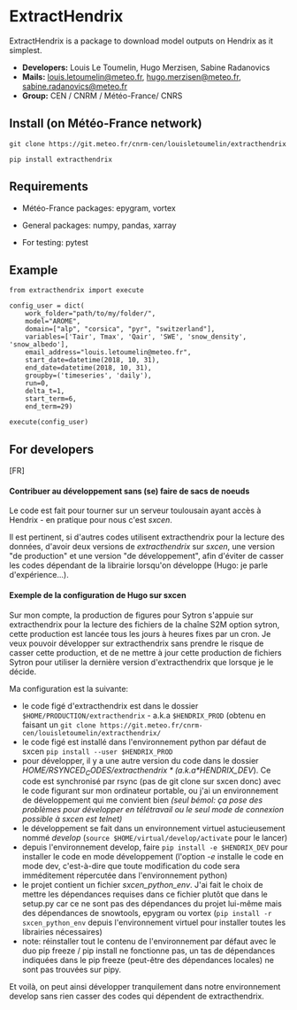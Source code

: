 # ExtractHendrix

ExtractHendrix is a package to download model outputs on Hendrix as it simplest.

- **Developers:** Louis Le Toumelin, Hugo Merzisen, Sabine Radanovics
- **Mails:** louis.letoumelin@meteo.fr, hugo.merzisen@meteo.fr, sabine.radanovics@meteo.fr
- **Group:** CEN / CNRM / Météo-France/ CNRS



Install (on Météo-France network)
----------------------

    git clone https://git.meteo.fr/cnrm-cen/louisletoumelin/extracthendrix

    pip install extracthendrix


Requirements
----------------------
- Météo-France packages: epygram, vortex

- General packages: numpy, pandas, xarray

- For testing: pytest


Example
----------------------


    from extracthendrix import execute

    config_user = dict(
        work_folder="path/to/my/folder/",
        model="AROME",
        domain=["alp", "corsica", "pyr", "switzerland"],
        variables=['Tair', Tmax', 'Qair', 'SWE', 'snow_density', 'snow_albedo'],
        email_address="louis.letoumelin@meteo.fr",
        start_date=datetime(2018, 10, 31),
        end_date=datetime(2018, 10, 31),
        groupby=('timeseries', 'daily'),
        run=0,
        delta_t=1,
        start_term=6,
        end_term=29)

    execute(config_user)

For developers
----------------------
[FR]

#### Contribuer au développement sans (se) faire de sacs de noeuds

Le code est fait pour tourner sur un serveur toulousain ayant accès à Hendrix - en pratique pour nous c'est *sxcen*.

Il est pertinent, si d'autres codes utilisent extracthendrix pour la lecture des données, d'avoir deux versions de *extracthendrix* sur *sxcen*, une version "de production" et une version "de développement", afin d'éviter de casser les codes dépendant de la librairie lorsqu'on développe (Hugo: je parle d'expérience...).

#### Exemple de la configuration de Hugo sur sxcen

Sur mon compte, la production de figures pour Sytron s'appuie sur extracthendrix pour la lecture des fichiers de la chaîne S2M option sytron, cette production est lancée tous les jours à heures fixes par un cron. Je veux pouvoir développer sur extracthendrix sans prendre le risque de casser cette production, et de ne mettre à jour cette production de fichiers Sytron pour utiliser la dernière version d'extracthendrix que lorsque je le décide.

Ma configuration est la suivante:
- le code figé d'extracthendrix est dans le dossier `$HOME/PRODUCTION/extracthendrix` - a.k.a `$HENDRIX_PROD` (obtenu en faisant un `git clone https://git.meteo.fr/cnrm-cen/louisletoumelin/extracthendrix/`
- le code figé est installé dans l'environnement python par défaut de sxcen `pip install --user $HENDRIX_PROD`
- pour développer, il y a une autre version du code dans le dossier *$HOME/RSYNCED_CODES/extracthendrix* (a.k.a *$HENDRIX_DEV*). Ce code est synchronisé par rsync (pas de git clone sur sxcen donc) avec le code figurant sur mon ordinateur portable, ou j'ai un environnement de développement qui me convient bien *(seul bémol: ça pose des problèmes pour développer en télétravail ou le seul mode de connexion possible à sxcen est telnet)*
- le développement se fait dans un environnement virtuel astucieusement nommé *develop* (`source $HOME/virtual/develop/activate` pour le lancer)
- depuis l\'environnement develop, faire `pip install -e $HENDRIX_DEV` pour installer le code en mode développement (l'option *-e* installe le code en mode dev, c'est-à-dire que toute modification du code sera imméditement répercutée dans l'environnement python)
- le projet contient un fichier *sxcen_python_env*. J'ai fait le choix de mettre les dépendances requises dans ce fichier plutôt que dans le setup.py car ce ne sont pas des dépendances du projet lui-même mais des dépendances de snowtools, epygram ou vortex (`pip install -r sxcen_python_env` depuis l'environnement virtuel pour installer toutes les librairies nécessaires)
- note: réinstaller tout le contenu de l'environnement par défaut avec le duo pip freeze / pip install  ne fonctionne pas, un tas de dépendances indiquées dans le pip freeze (peut-être des dépendances locales) ne sont pas trouvées sur pipy.

Et voilà, on peut ainsi développer tranquilement dans notre environnement develop sans rien casser des codes qui dépendent de extracthendrix.
